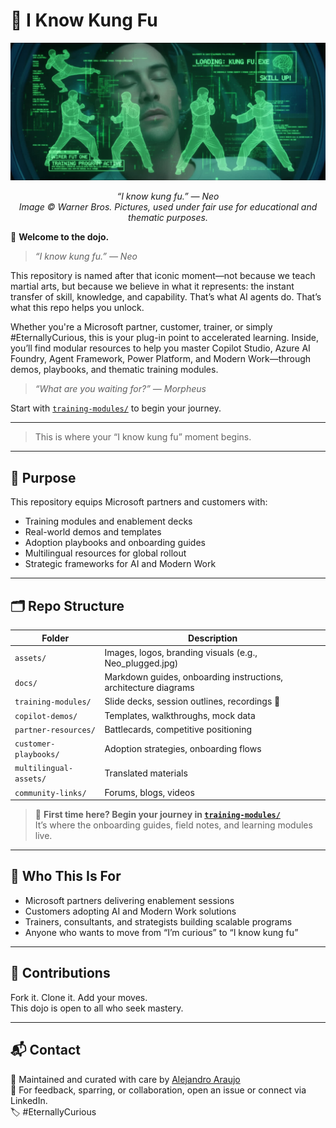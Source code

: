 # 🥋 I Know Kung Fu

<p align="center">
  <img src="assets/Neo-plugged.jpg" alt="Neo plugged into the Matrix" width="600"/>
</p>

<p align="center"><em>“I know kung fu.” — Neo<br>
Image © Warner Bros. Pictures, used under fair use for educational and thematic purposes.</em></p>

🥋 **Welcome to the dojo.**

> _“I know kung fu.” — Neo_

This repository is named after that iconic moment—not because we teach martial arts, but because we believe in what it represents: the instant transfer of skill, knowledge, and capability. That’s what AI agents do. That’s what this repo helps you unlock.

Whether you're a Microsoft partner, customer, trainer, or simply #EternallyCurious, this is your plug-in point to accelerated learning. Inside, you’ll find modular resources to help you master Copilot Studio, Azure AI Foundry, Agent Framework, Power Platform, and Modern Work—through demos, playbooks, and thematic training modules.

> _“What are you waiting for?” — Morpheus_

Start with [`training-modules/`](training-modules/) to begin your journey.

---

> This is where your “I know kung fu” moment begins.


---

## 🎯 Purpose

This repository equips Microsoft partners and customers with:
- Training modules and enablement decks
- Real-world demos and templates
- Adoption playbooks and onboarding guides
- Multilingual resources for global rollout
- Strategic frameworks for AI and Modern Work

---

## 🗂️ Repo Structure

| Folder | Description |
|--------|-------------|
| `assets/` | Images, logos, branding visuals (e.g., Neo_plugged.jpg) |
| `docs/` | Markdown guides, onboarding instructions, architecture diagrams |
| `training-modules/` | Slide decks, session outlines, recordings 🥋 |
| `copilot-demos/` | Templates, walkthroughs, mock data |
| `partner-resources/` | Battlecards, competitive positioning |
| `customer-playbooks/` | Adoption strategies, onboarding flows |
| `multilingual-assets/` | Translated materials |
| `community-links/` | Forums, blogs, videos |

> 🥋 **First time here? Begin your journey in [`training-modules/`](training-modules/)**  
> It’s where the onboarding guides, field notes, and learning modules live.

---

## 🧠 Who This Is For

- Microsoft partners delivering enablement sessions
- Customers adopting AI and Modern Work solutions
- Trainers, consultants, and strategists building scalable programs
- Anyone who wants to move from “I’m curious” to “I know kung fu”

---

## 🤝 Contributions

Fork it. Clone it. Add your moves.  
This dojo is open to all who seek mastery.

---

## 📬 Contact

🧠 Maintained and curated with care by [Alejandro Araujo](https://www.linkedin.com/in/a2araujo)  
💬 For feedback, sparring, or collaboration, open an issue or connect via LinkedIn.  
🏷️ #EternallyCurious

